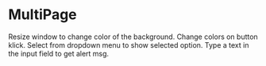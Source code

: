 # MultiPage
Resize window to change color of the background. Change colors on button klick. Select from dropdown menu to show selected option. Type a text in the input field to get alert msg.
